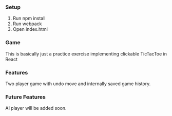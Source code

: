 ### Setup
1. Run npm install
2. Run webpack
3. Open index.html

### Game
This is basically just a practice exercise implementing clickable TicTacToe
in React

### Features
Two player game with undo move and internally saved game history.

### Future Features
AI player will be added soon.
